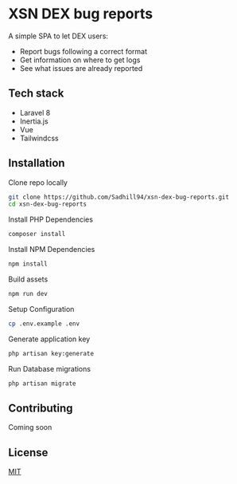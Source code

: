 # XSN DEX bug reports

A simple SPA to let DEX users:
- Report bugs following a correct format
- Get information on where to get logs
- See what issues are already reported

## Tech stack

- Laravel 8
- Inertia.js
- Vue
- Tailwindcss

## Installation

Clone repo locally

```bash
git clone https://github.com/Sadhill94/xsn-dex-bug-reports.git
cd xsn-dex-bug-reports
```

Install PHP Dependencies

```bash
composer install
```

Install NPM Dependencies

```bash
npm install
```

Build assets

```bash
npm run dev
```

Setup Configuration

```bash
cp .env.example .env
```

Generate application key

```bash
php artisan key:generate
```

Run Database migrations

```bash
php artisan migrate
```

## Contributing

Coming soon

## License

[MIT](https://choosealicense.com/licenses/mit/)
